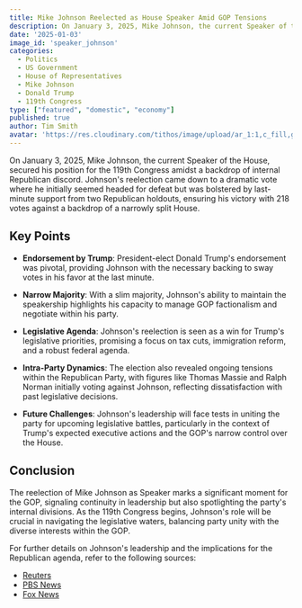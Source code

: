 ```yaml
---
title: Mike Johnson Reelected as House Speaker Amid GOP Tensions
description: On January 3, 2025, Mike Johnson, the current Speaker of the House, secured his position for the 119th Congress amidst a backdrop of internal Republican discord.
date: '2025-01-03'
image_id: 'speaker_johnson'
categories:
  - Politics
  - US Government
  - House of Representatives
  - Mike Johnson
  - Donald Trump
  - 119th Congress
type: ["featured", "domestic", "economy"]
published: true
author: Tim Smith
avatar: 'https://res.cloudinary.com/tithos/image/upload/ar_1:1,c_fill,g_auto,q_auto:eco,r_max,w_100/v1703907649/me_f8wxaa.avif'
---
```


<script>
  import { CldImage } from 'svelte-cloudinary';
</script>

<CldImage
  width='100%'
  src='speaker_johnson'
  alt='Mike Johnson Reelected as House Speaker Amid GOP Tensions'
  aspect-ratio='16:9'
/>

On January 3, 2025, Mike Johnson, the current Speaker of the House, secured his position for the 119th Congress amidst a backdrop of internal Republican discord. Johnson's reelection came down to a dramatic vote where he initially seemed headed for defeat but was bolstered by last-minute support from two Republican holdouts, ensuring his victory with 218 votes against a backdrop of a narrowly split House.

## Key Points

- **Endorsement by Trump**: President-elect Donald Trump's endorsement was pivotal, providing Johnson with the necessary backing to sway votes in his favor at the last minute.
  
- **Narrow Majority**: With a slim majority, Johnson's ability to maintain the speakership highlights his capacity to manage GOP factionalism and negotiate within his party.

- **Legislative Agenda**: Johnson's reelection is seen as a win for Trump's legislative priorities, promising a focus on tax cuts, immigration reform, and a robust federal agenda.

- **Intra-Party Dynamics**: The election also revealed ongoing tensions within the Republican Party, with figures like Thomas Massie and Ralph Norman initially voting against Johnson, reflecting dissatisfaction with past legislative decisions.

- **Future Challenges**: Johnson's leadership will face tests in uniting the party for upcoming legislative battles, particularly in the context of Trump's expected executive actions and the GOP's narrow control over the House.

## Conclusion

The reelection of Mike Johnson as Speaker marks a significant moment for the GOP, signaling continuity in leadership but also spotlighting the party's internal divisions. As the 119th Congress begins, Johnson's role will be crucial in navigating the legislative waters, balancing party unity with the diverse interests within the GOP.

For further details on Johnson's leadership and the implications for the Republican agenda, refer to the following sources:

- [Reuters]()[](https://www.reuters.com/world/us/trumps-republicans-take-congressional-majority-mike-johnson-faces-test-2025-01-03/)
- [PBS News]()[](https://www.pbs.org/newshour/politics/mike-johnson-wins-gop-nomination-to-remain-house-speaker-with-full-vote-to-come-next-year)
- [Fox News]()[](https://www.foxnews.com/live-news/speaker-house-election-2025)

